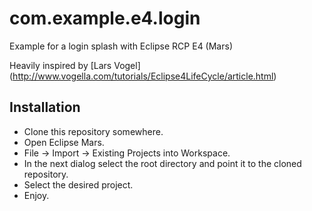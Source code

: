 # com.example.e4.login
Example for a login splash with Eclipse RCP E4 (Mars)

Heavily inspired by [Lars Vogel] (http://www.vogella.com/tutorials/Eclipse4LifeCycle/article.html)
## Installation
* Clone this repository somewhere.
* Open Eclipse Mars.
* File -> Import -> Existing Projects into Workspace.
* In the next dialog select the root directory and point it to the cloned repository.
* Select the desired project.
* Enjoy.
